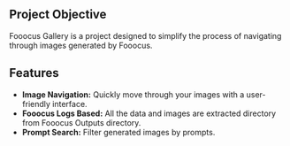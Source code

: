## Project Objective

Fooocus Gallery is a project designed to simplify the process of navigating through images generated by Fooocus.

## Features

- **Image Navigation:** Quickly move through your images with a user-friendly interface.
- **Fooocus Logs Based:** All the data and images are extracted directory from Fooocus Outputs directory.
- **Prompt Search:** Filter generated images by prompts.

